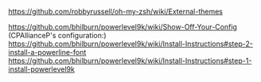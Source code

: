 https://github.com/robbyrussell/oh-my-zsh/wiki/External-themes

https://github.com/bhilburn/powerlevel9k/wiki/Show-Off-Your-Config (CPAllianceP's configuration:)
https://github.com/bhilburn/powerlevel9k/wiki/Install-Instructions#step-2-install-a-powerline-font
https://github.com/bhilburn/powerlevel9k/wiki/Install-Instructions#step-1-install-powerlevel9k
